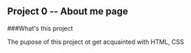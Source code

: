 ## Project 0 -- About me page

###What's this project

The pupose of this project ot get acquainted with HTML, CSS
